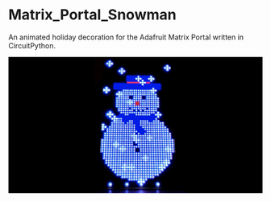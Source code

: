 # Matrix_Portal_Snowman
 An animated holiday decoration for the Adafruit Matrix Portal written in CircuitPython.
 
![MatrixPortal Snowman](https://github.com/CedarGroveStudios/Matrix_Portal_Snowman/blob/main/graphics_source/MatrixPortal_Snowman.png)
